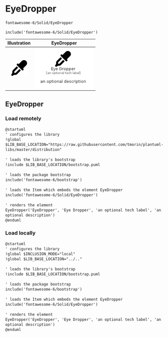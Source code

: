 # EyeDropper


```text
fontawesome-6/Solid/EyeDropper
```

```text
include('fontawesome-6/Solid/EyeDropper')
```



| Illustration | EyeDropper |
| :---: | :---: |
| ![illustration for Illustration](../../fontawesome-6/Solid/EyeDropper.png) | ![illustration for EyeDropper](../../fontawesome-6/Solid/EyeDropper.Local.png) |




## EyeDropper

### Load remotely
```plantuml
@startuml
' configures the library
!global $LIB_BASE_LOCATION="https://raw.githubusercontent.com/tmorin/plantuml-libs/master/distribution"

' loads the library's bootstrap
!include $LIB_BASE_LOCATION/bootstrap.puml

' loads the package bootstrap
include('fontawesome-6/bootstrap')

' loads the Item which embeds the element EyeDropper
include('fontawesome-6/Solid/EyeDropper')

' renders the element
EyeDropper('EyeDropper', 'Eye Dropper', 'an optional tech label', 'an optional description')
@enduml
```

### Load locally
```plantuml
@startuml
' configures the library
!global $INCLUSION_MODE="local"
!global $LIB_BASE_LOCATION="../.."

' loads the library's bootstrap
!include $LIB_BASE_LOCATION/bootstrap.puml

' loads the package bootstrap
include('fontawesome-6/bootstrap')

' loads the Item which embeds the element EyeDropper
include('fontawesome-6/Solid/EyeDropper')

' renders the element
EyeDropper('EyeDropper', 'Eye Dropper', 'an optional tech label', 'an optional description')
@enduml
```

